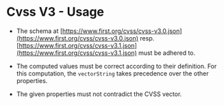 # Cvss V3 - Usage

* The schema at [https://www.first.org/cvss/cvss-v3.0.json](https://www.first.org/cvss/cvss-v3.0.json) resp.
  [https://www.first.org/cvss/cvss-v3.1.json](https://www.first.org/cvss/cvss-v3.1.json) must be adhered to.

* The computed values must be correct according to their definition. For this computation, the `vectorString` takes
  precedence over the other properties.

* The given properties must not contradict the CVSS vector.
